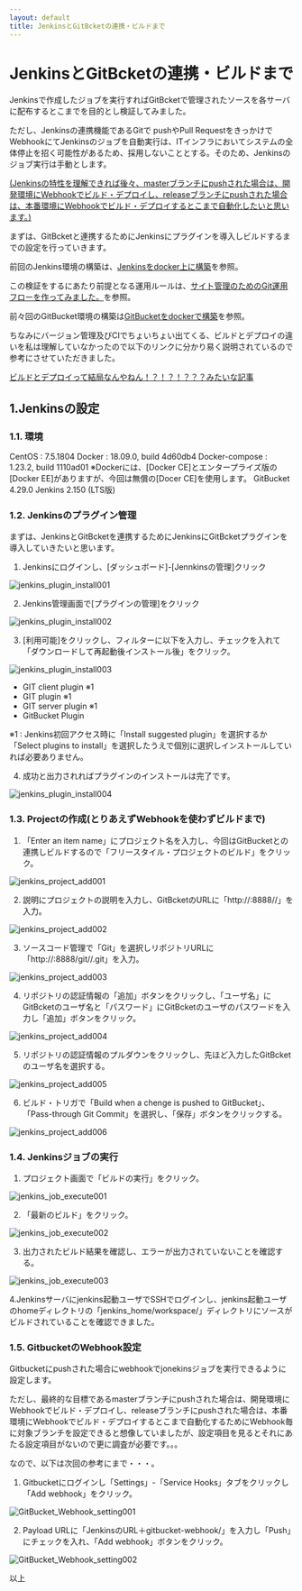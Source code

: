 ```yaml
---
layout: default
title: JenkinsとGitBcketの連携・ビルドまで
---
```


# JenkinsとGitBcketの連携・ビルドまで

Jenkinsで作成したジョブを実行すればGitBcketで管理されたソースを各サーバに配布するとこまでを目的とし検証してみました。

ただし、Jenkinsの連携機能であるGitで pushやPull RequestをきっかけでWebhookにてJenkinsのジョブを自動実行は、ITインフラにおいてシステムの全体停止を招く可能性があるため、採用しないこととする。そのため、Jenkinsのジョブ実行は手動とします。

<u>(Jenkinsの特性を理解できれば後々、masterブランチにpushされた場合は、開発環境にWebhookでビルド・デプロイし、releaseブランチにpushされた場合は、本番環境にWebhookでビルド・デプロイするとこまで自動化したいと思います。)</u>

まずは、GitBcketと連携するためにJenkinsにプラグインを導入しビルドするまでの設定を行っていきます。


前回のJenkins環境の構築は、[Jenkinsをdocker上に構築](https://qiita.com/legitwhiz/items/e6ac1f5a94f09ff2bb1d)を参照。

この検証をするにあたり前提となる運用ルールは、[サイト管理のためのGit運用フローを作ってみました。](https://qiita.com/legitwhiz/items/8e188bc8f9cea64fa839)を参照。

前々回のGitBucket環境の構築は[GitBucketをdockerで構築](https://qiita.com/legitwhiz/items/b1e3b39364e5effb9338)を参照。



ちなみにバージョン管理及びCIでちょいちょい出てくる、ビルドとデプロイの違いを私は理解していなかったので以下のリンクに分かり易く説明されているので参考にさせていただきました。

[ビルドとデプロイって結局なんやねん！？！？！？？？みたいな記事](https://qiita.com/isoyam/items/3d1fc5cf7403cdf4818d)




## 1.Jenkinsの設定
### 1.1. 環境

CentOS : 7.5.1804
Docker : 18.09.0, build 4d60db4
Docker-compose : 1.23.2, build 1110ad01
※Dockerには、[Docker CE]とエンタープライズ版の[Docker EE]がありますが、今回は無償の[Docer CE]を使用します。
GitBucket 4.29.0
Jenkins 	 2.150 (LTS版)



### 1.2. Jenkinsのプラグイン管理

まずは、JenkinsとGitBcketを連携するためにJenkinsにGitBcketプラグインを導入していきたいと思います。

1. Jenkinsにログインし、[ダッシュボード]-[Jennkinsの管理]クリック

![jenkins_plugin_install001](https://raw.githubusercontent.com/legitwhiz/legitwhiz.github.io/master/technology_memo/images/jenkins_plugin_install001.png)

2. Jenkins管理画面で[プラグインの管理]をクリック

![jenkins_plugin_install002](https://raw.githubusercontent.com/legitwhiz/legitwhiz.github.io/master/technology_memo/images/jenkins_plugin_install002.png)





3. [利用可能]をクリックし、フィルターに以下を入力し、チェックを入れて「ダウンロードして再起動後インストール後」をクリック。

![jenkins_plugin_install003](https://raw.githubusercontent.com/legitwhiz/legitwhiz.github.io/master/technology_memo/images/jenkins_plugin_install003.png)

- GIT client plugin ※1
- GIT plugin ※1
- GIT server plugin ※1
- GitBucket Plugin

※1 : Jenkins初回アクセス時に「Install suggested plugin」を選択するか「Select plugins to install」を選択したうえで個別に選択しインストールしていれば必要ありません。



4. 成功と出力されればプラグインのインストールは完了です。

![jenkins_plugin_install004](https://raw.githubusercontent.com/legitwhiz/legitwhiz.github.io/master/technology_memo/images/jenkins_plugin_install004.png)

### 1.3. Projectの作成(とりあえずWebhookを使わずビルドまで)

1. 「Enter an item name」にプロジェクト名を入力し、今回はGitBucketとの連携しビルドするので「フリースタイル・プロジェクトのビルド」をクリック。

![jenkins_project_add001](https://raw.githubusercontent.com/legitwhiz/legitwhiz.github.io/master/technology_memo/images/jenkins_project_add001.png)

2. 説明にプロジェクトの説明を入力し、GitBcketのURLに「http://<GitBucket server IP>:8888/<GitBucket Username>/<GitBucket Project Name>」を入力。



![jenkins_project_add002](https://raw.githubusercontent.com/legitwhiz/legitwhiz.github.io/master/technology_memo/images/jenkins_project_add002.png)



3. ソースコード管理で「Git」を選択しリポジトリURLに「http://<GitBucket server IP>:8888/git/<GitBucket Username>/<GitBucket Project Name>.git」を入力。

![jenkins_project_add003](https://raw.githubusercontent.com/legitwhiz/legitwhiz.github.io/master/technology_memo/images/jenkins_project_add003.png)



4. リポジトリの認証情報の「追加」ボタンをクリックし、「ユーザ名」にGitBcketのユーザ名と「パスワード」にGitBcketのユーザのパスワードを入力し「追加」ボタンをクリック。

![jenkins_project_add004](https://raw.githubusercontent.com/legitwhiz/legitwhiz.github.io/master/technology_memo/images/jenkins_project_add004.png)



5. リポジトリの認証情報のプルダウンをクリックし、先ほど入力したGitBcketのユーザ名を選択する。

![jenkins_project_add005](https://raw.githubusercontent.com/legitwhiz/legitwhiz.github.io/master/technology_memo/images/jenkins_project_add005.png)



6. ビルド・トリガで「Build when a chenge is pushed to GitBucket」、「Pass-through Git Commit」を選択し、「保存」ボタンをクリックする。

![jenkins_project_add006](https://raw.githubusercontent.com/legitwhiz/legitwhiz.github.io/master/technology_memo/images/jenkins_project_add006.png)



### 1.4. Jenkinsジョブの実行

1. プロジェクト画面で「ビルドの実行」をクリック。

![jenkins_job_execute001](https://raw.githubusercontent.com/legitwhiz/legitwhiz.github.io/master/technology_memo/images/jenkins_job_execute001.png)

2. 「最新のビルド」をクリック。

![jenkins_job_execute002](https://raw.githubusercontent.com/legitwhiz/legitwhiz.github.io/master/technology_memo/images/jenkins_job_execute002.png)

3. 出力されたビルド結果を確認し、エラーが出力されていないことを確認する。

![jenkins_job_execute003](https://raw.githubusercontent.com/legitwhiz/legitwhiz.github.io/master/technology_memo/images/jenkins_job_execute003.png)



4.Jenkinsサーバにjenkins起動ユーザでSSHでログインし、jenkins起動ユーザのhomeディレクトリの「jenkins_home/workspace/<Jenkins Project Name>」ディレクトリにソースがビルドされていることを確認できました。





### 1.5. GitbucketのWebhook設定

Gitbucketにpushされた場合にwebhookでjonekinsジョブを実行できるように設定します。

ただし、最終的な目標であるmasterブランチにpushされた場合は、開発環境にWebhookでビルド・デプロイし、releaseブランチにpushされた場合は、本番環境にWebhookでビルド・デプロイするとこまで自動化するためにWebhook毎に対象ブランチを設定できると想像していましたが、設定項目を見るとそれにあたる設定項目がないので更に調査が必要です。。。



なので、以下は次回の参考にまで・・・。



1. Gitbucketにログインし「Settings」-「Service Hooks」タブをクリックし「Add webhook」をクリック。

![GitBucket_Webhook_setting001](https://raw.githubusercontent.com/legitwhiz/legitwhiz.github.io/master/technology_memo/images/GitBucket_Webhook_setting001.png)



2. Payload URLに「JenkinsのURL＋gitbucket-webhook/」を入力し「Push」にチェックを入れ、「Add webhook」ボタンをクリック。

![GitBucket_Webhook_setting002](https://raw.githubusercontent.com/legitwhiz/legitwhiz.github.io/master/technology_memo/images/GitBucket_Webhook_setting002.png)



以上

